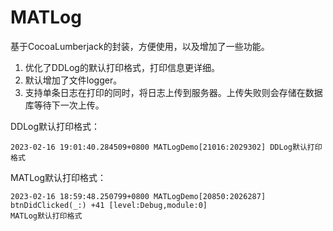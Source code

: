 # MATLog
基于CocoaLumberjack的封装，方便使用，以及增加了一些功能。
1. 优化了DDLog的默认打印格式，打印信息更详细。
2. 默认增加了文件logger。
3. 支持单条日志在打印的同时，将日志上传到服务器。上传失败则会存储在数据库等待下一次上传。

DDLog默认打印格式：

```
2023-02-16 19:01:40.284509+0800 MATLogDemo[21016:2029302] DDLog默认打印格式
```

MATLog默认打印格式：

```
2023-02-16 18:59:48.250799+0800 MATLogDemo[20850:2026287] btnDidClicked(_:) +41 [level:Debug,module:0]
MATLog默认打印格式
```

